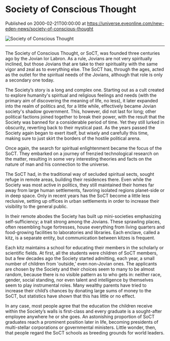 # Society of Conscious Thought
Published on 2000-02-21T00:00:00 at https://universe.eveonline.com/new-eden-news/society-of-conscious-thought

![Society of Conscious Thought](https://web.ccpgamescdn.com/communityassets/img/chronicles/chronicleImage/jovecity.jpg#left)

---

The Society of Conscious Thought, or SoCT, was founded three centuries ago by the Jovian Ior Labron. As a rule, Jovians are not very spiritually inclined, but those Jovians that are take to their spirituality with the same vigor and zeal as to everything else. The SoCT has, through the ages, acted as the outlet for the spiritual needs of the Jovians, although that role is only a secondary one today.

The Society’s story is a long and complex one.  Starting out as a cult created to explore humanity's spiritual and religious feelings and needs (with the primary aim of discovering the meaning of life, no less), it later expanded into the realm of politics and, for a little while, effectively became Jovian society's shadow government. This, however, did not last for long; other political factions joined together to break their power, with the result that the Society was banned for a considerable period of time. Yet they still lurked in obscurity, reverting back to their mystical past. As the years passed the Society again began to exert itself, but wisely and carefully this time, making sure to just skirt the borders of the hostile political arena.

Once again, the search for spiritual enlightenment became the focus of the SoCT.  They embarked on a journey of frenzied technological research on the matter, resulting in some very interesting theories and facts on the nature of man and his connection to the universe.

The SoCT had, in the traditional way of secluded spiritual sects, sought refuge in remote areas, building their residences there. Even while the Society was most active in politics, they still maintained their homes far away from large human settlements, favoring isolated regions planet-side or in deep space. Only in recent years has the SoCT become a little less reclusive, setting up offices in urban settlements in order to increase their visibility to the general public.

In their remote abodes the Society has built up mini-societies emphasizing self-sufficiency; a trait strong among the Jovians. These sprawling places, often resembling huge fortresses, house everything from living quarters and food-growing facilities to laboratories and libraries. Each enclave, called a kitz, is a separate entity, but communication between kitzes is frequent.

Each kitz maintains a school for educating their members in the scholarly or scientific fields. At first, all the students were children of SoCT members, but a few decades ago the Society started admitting, each year, a small number of children from 'outside,' even non-Jovian ones. The applicants are chosen by the Society and their choices seem to many to be almost random, because there is no visible pattern as to who gets in: neither race, gender, social standing, nor even talent and intelligence by themselves seem to play instrumental roles. Many wealthy parents have tried to increase their child’s chances by donating large sums of money to the SoCT, but statistics have shown that this has little or no effect.

In any case, most people agree that the education the children receive within the Society’s walls is first-class and every graduate is a sought-after employee anywhere he or she goes. An astonishing proportion of SoCT graduates reach a prominent position later in life, becoming presidents of multi-stellar corporations or governmental ministers. Little wonder, then, that people regard the SoCT schools as breeding grounds for world leaders.
